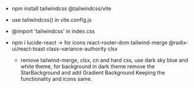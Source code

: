 - npm install tailwindcss @tailwindcss/vite

- use tailwindcss() in vite.config.js
- @import 'tailwindcss' in index.css

- npm i 
    lucide-react -> for icons
    react-router-dom
    tailwind-merge
    @radix-ui/react-toast class-variance-authority
    clsx


    - remove tailwind-merge, clsx, cn and hard css, use dark sky blue and white theme, for background in dark theme remove the StarBackground and add Gradient Background Keeping the functionality and icons same.